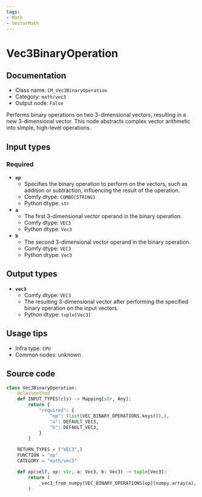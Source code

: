 ```yaml
---
tags:
- Math
- VectorMath
---
```


# Vec3BinaryOperation
## Documentation
- Class name: `CM_Vec3BinaryOperation`
- Category: `math/vec3`
- Output node: `False`

Performs binary operations on two 3-dimensional vectors, resulting in a new 3-dimensional vector. This node abstracts complex vector arithmetic into simple, high-level operations.
## Input types
### Required
- **`op`**
    - Specifies the binary operation to perform on the vectors, such as addition or subtraction, influencing the result of the operation.
    - Comfy dtype: `COMBO[STRING]`
    - Python dtype: `str`
- **`a`**
    - The first 3-dimensional vector operand in the binary operation.
    - Comfy dtype: `VEC3`
    - Python dtype: `Vec3`
- **`b`**
    - The second 3-dimensional vector operand in the binary operation.
    - Comfy dtype: `VEC3`
    - Python dtype: `Vec3`
## Output types
- **`vec3`**
    - Comfy dtype: `VEC3`
    - The resulting 3-dimensional vector after performing the specified binary operation on the input vectors.
    - Python dtype: `tuple[Vec3]`
## Usage tips
- Infra type: `CPU`
- Common nodes: unknown


## Source code
```python
class Vec3BinaryOperation:
    @classmethod
    def INPUT_TYPES(cls) -> Mapping[str, Any]:
        return {
            "required": {
                "op": (list(VEC_BINARY_OPERATIONS.keys()),),
                "a": DEFAULT_VEC3,
                "b": DEFAULT_VEC3,
            }
        }

    RETURN_TYPES = ("VEC3",)
    FUNCTION = "op"
    CATEGORY = "math/vec3"

    def op(self, op: str, a: Vec3, b: Vec3) -> tuple[Vec3]:
        return (
            _vec3_from_numpy(VEC_BINARY_OPERATIONS[op](numpy.array(a), numpy.array(b))),
        )

```
